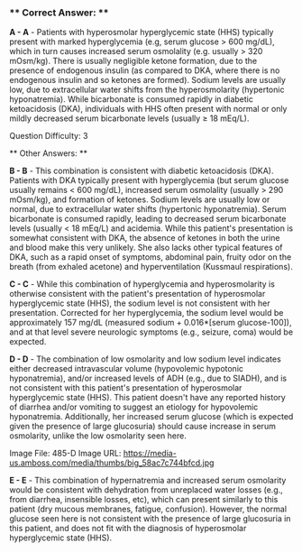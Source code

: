 ### ** Correct Answer: **

**A - A** - Patients with hyperosmolar hyperglycemic state (HHS) typically present with marked hyperglycemia (e.g, serum glucose > 600 mg/dL), which in turn causes increased serum osmolality (e.g. usually > 320 mOsm/kg). There is usually negligible ketone formation, due to the presence of endogenous insulin (as compared to DKA, where there is no endogenous insulin and so ketones are formed). Sodium levels are usually low, due to extracellular water shifts from the hyperosmolarity (hypertonic hyponatremia). While bicarbonate is consumed rapidly in diabetic ketoacidosis (DKA), individuals with HHS often present with normal or only mildly decreased serum bicarbonate levels (usually ≥ 18 mEq/L).

Question Difficulty: 3

** Other Answers: **

**B - B** - This combination is consistent with diabetic ketoacidosis (DKA). Patients with DKA typically present with hyperglycemia (but serum glucose usually remains < 600 mg/dL), increased serum osmolality (usually > 290 mOsm/kg), and formation of ketones. Sodium levels are usually low or normal, due to extracellular water shifts (hypertonic hyponatremia). Serum bicarbonate is consumed rapidly, leading to decreased serum bicarbonate levels (usually < 18 mEq/L) and acidemia. While this patient's presentation is somewhat consistent with DKA, the absence of ketones in both the urine and blood make this very unlikely. She also lacks other typical features of DKA, such as a rapid onset of symptoms, abdominal pain, fruity odor on the breath (from exhaled acetone) and hyperventilation (Kussmaul respirations).

**C - C** - While this combination of hyperglycemia and hyperosmolarity is otherwise consistent with the patient's presentation of hyperosmolar hyperglycemic state (HHS), the sodium level is not consistent with her presentation. Corrected for her hyperglycemia, the sodium level would be approximately 157 mg/dL (measured sodium + 0.016*[serum glucose-100]), and at that level severe neurologic symptoms (e.g., seizure, coma) would be expected.

**D - D** - The combination of low osmolarity and low sodium level indicates either decreased intravascular volume (hypovolemic hypotonic hyponatremia), and/or increased levels of ADH (e.g., due to SIADH), and is not consistent with this patient's presentation of hyperosmolar hyperglycemic state (HHS). This patient doesn't have any reported history of diarrhea and/or vomiting to suggest an etiology for hypovolemic hyponatremia. Additionally, her increased serum glucose (which is expected given the presence of large glucosuria) should cause increase in serum osmolarity, unlike the low osmolarity seen here.

Image File: 485-D
Image URL: https://media-us.amboss.com/media/thumbs/big_58ac7c744bfcd.jpg

**E - E** - This combination of hypernatremia and increased serum osmolarity would be consistent with dehydration from unreplaced water losses (e.g., from diarrhea, insensible losses, etc), which can present similarly to this patient (dry mucous membranes, fatigue, confusion). However, the normal glucose seen here is not consistent with the presence of large glucosuria in this patient, and does not fit with the diagnosis of hyperosmolar hyperglycemic state (HHS).

